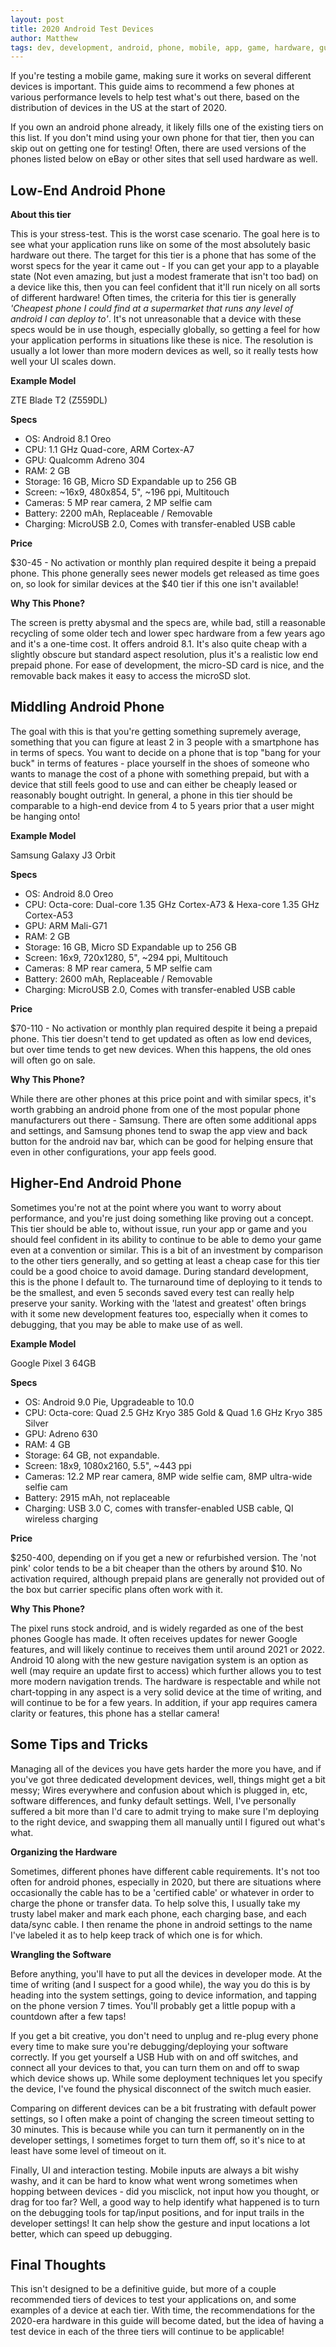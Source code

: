 ```yaml
---
layout: post
title: 2020 Android Test Devices
author: Matthew
tags: dev, development, android, phone, mobile, app, game, hardware, guide, tutorial, loam, post, blog, pixel, google, samsung, zte
---
```


If you're testing a mobile game, making sure it works on several different devices is important. This guide aims to recommend a few phones at various performance levels to help test what's out there, based on the distribution of devices in the US at the start of 2020.

If you own an android phone already, it likely fills one of the existing tiers on this list. If you don't mind using your own phone for that tier, then you can skip out on getting one for testing! Often, there are used versions of the phones listed below on eBay or other sites that sell used hardware as well.  

## Low-End Android Phone
**About this tier**

This is your stress-test. This is the worst case scenario. The goal here is to see what your application runs like on some of the most absolutely basic hardware out there. The target for this tier is a phone that has some of the worst specs for the year it came out - If you can get your app to a playable state (Not even amazing, but just a modest framerate that isn't too bad) on a device like this, then you can feel confident that it'll run nicely on all sorts of different hardware! Often times, the criteria for this tier is generally *'Cheapest phone I could find at a supermarket that runs any level of android I can deploy to'*. It's not unreasonable that a device with these specs would be in use though, especially globally, so getting a feel for how your application performs in situations like these is nice. The resolution is usually a lot lower than more modern devices as well, so it really tests how well your UI scales down.

**Example Model**

ZTE Blade T2 (Z559DL)

**Specs**

- OS: Android 8.1 Oreo
- CPU: 1.1 GHz Quad-core, ARM Cortex-A7
- GPU: Qualcomm Adreno 304
- RAM: 2 GB
- Storage: 16 GB, Micro SD Expandable up to 256 GB
- Screen: \~16x9, 480x854, 5", \~196 ppi, Multitouch
- Cameras: 5 MP rear camera, 2 MP selfie cam
- Battery: 2200 mAh, Replaceable / Removable
- Charging: MicroUSB 2.0, Comes with transfer-enabled USB cable

**Price**

$30-45 - No activation or monthly plan required despite it being a prepaid phone. This phone generally sees newer models get released as time goes on, so look for similar devices at the $40 tier if this one isn't available!

**Why This Phone?**

The screen is pretty abysmal and the specs are, while bad, still a reasonable recycling of some older tech and lower spec hardware from a few years ago and it's a one-time cost. It offers android 8.1. It's also quite cheap with a slightly obscure but standard aspect resolution, plus it's a realistic low end prepaid phone. For ease of development, the micro-SD card is nice, and the removable back makes it easy to access the microSD slot.

## Middling Android Phone

The goal with this is that you're getting something supremely average, something that you can figure at least 2 in 3 people with a smartphone has in terms of specs. You want to decide on a phone that is top "bang for your buck" in terms of features - place yourself in the shoes of someone who wants to manage the cost of a phone with something prepaid, but with a device that still feels good to use and can either be cheaply leased or reasonably bought outright. In general, a phone in this tier should be comparable to a high-end device from 4 to 5 years prior that a user might be hanging onto! 

**Example Model**

Samsung Galaxy J3 Orbit

**Specs**

- OS: Android 8.0 Oreo
- CPU: Octa-core: Dual-core 1.35 GHz Cortex-A73 & Hexa-core 1.35 GHz Cortex-A53
- GPU: ARM Mali-G71 
- RAM: 2 GB
- Storage: 16 GB, Micro SD Expandable up to 256 GB
- Screen: 16x9, 720x1280, 5", \~294 ppi, Multitouch
- Cameras: 8 MP rear camera, 5 MP selfie cam
- Battery: 2600 mAh, Replaceable / Removable
- Charging: MicroUSB 2.0, Comes with transfer-enabled USB cable

**Price**

$70-110 - No activation or monthly plan required despite it being a prepaid phone. This tier doesn't tend to get updated as often as low end devices, but over time tends to get new devices. When this happens, the old ones will often go on sale.

**Why This Phone?**

While there are other phones at this price point and with similar specs, it's worth grabbing an android phone from one of the most popular phone manufacturers out there - Samsung. There are often some additional apps and settings, and Samsung phones tend to swap the app view and back button for the android nav bar, which can be good for helping ensure that even in other configurations, your app feels good.

## Higher-End Android Phone

Sometimes you're not at the point where you want to worry about performance, and you're just doing something like proving out a concept. This tier should be able to, without issue, run your app or game and you should feel confident in its ability to continue to be able to demo your game even at a convention or similar. This is a bit of an investment by comparison to the other tiers generally, and so getting at least a cheap case for this tier could be a good choice to avoid damage. During standard development, this is the phone I default to. The turnaround time of deploying to it tends to be the smallest, and even 5 seconds saved every test can really help preserve your sanity. Working with the 'latest and greatest' often brings with it some new development features too, especially when it comes to debugging, that you may be able to make use of as well.

**Example Model**

Google Pixel 3 64GB

**Specs**

- OS: Android 9.0 Pie, Upgradeable to 10.0
- CPU: Octa-core: Quad 2.5 GHz Kryo 385 Gold & Quad 1.6 GHz Kryo 385 Silver
- GPU: Adreno 630
- RAM: 4 GB
- Storage: 64 GB, not expandable. 
- Screen: 18x9, 1080x2160, 5.5", \~443 ppi
- Cameras: 12.2 MP rear camera, 8MP wide selfie cam, 8MP ultra-wide selfie cam
- Battery: 2915 mAh, not replaceable
- Charging: USB 3.0 C, comes with transfer-enabled USB cable, QI wireless charging

**Price**

$250-400, depending on if you get a new or refurbished version. The 'not pink' color tends to be a bit cheaper than the others by around $10. No activation required, although prepaid plans are generally not provided out of the box but carrier specific plans often work with it.

**Why This Phone?**

The pixel runs stock android, and is widely regarded as one of the best phones Google has made. It often receives updates for newer Google features, and will likely continue to receives them until around 2021 or 2022. Android 10 along with the new gesture navigation system is an option as well (may require an update first to access) which further allows you to test more modern navigation trends. The hardware is respectable and while not chart-topping in any aspect is a very solid device at the time of writing, and will continue to be for a few years. In addition, if your app requires camera clarity or features, this phone has a stellar camera!

## Some Tips and Tricks

Managing all of the devices you have gets harder the more you have, and if you've got three dedicated development devices, well, things might get a bit messy; Wires everywhere and confusion about which is plugged in, etc, software differences, and funky default settings. Well, I've personally suffered a bit more than I'd care to admit trying to make sure I'm deploying to the right device, and swapping them all manually until I figured out what's what. 

**Organizing the Hardware**

Sometimes, different phones have different cable requirements. It's not too often for android phones, especially in 2020, but there are situations where occasionally the cable has to be a 'certified cable' or whatever in order to charge the phone or transfer data. To help solve this, I usually take my trusty label maker and mark each phone, each charging base, and each data/sync cable. I then rename the phone in android settings to the name I've labeled it as to help keep track of which one is for which.

**Wrangling the Software**

Before anything, you'll have to put all the devices in developer mode. At the time of writing (and I suspect for a good while), the way you do this is by heading into the system settings, going to device information, and tapping on the phone version 7 times. You'll probably get a little popup with a countdown after a few taps!

If you get a bit creative, you don't need to unplug and re-plug every phone every time to make sure you're debugging/deploying your software correctly. If you get yourself a USB Hub with on and off switches, and connect all your devices to that, you can turn them on and off to swap which device shows up. While some deployment techniques let you specify the device, I've found the physical disconnect of the switch much easier. 

Comparing on different devices can be a bit frustrating with default power settings, so I often make a point of changing the screen timeout setting to 30 minutes. This is because while you can turn it permanently on in the developer settings, I sometimes forget to turn them off, so it's nice to at least have some level of timeout on it.

Finally, UI and interaction testing. Mobile inputs are always a bit wishy washy, and it can be hard to know what went wrong sometimes when hopping between devices - did you misclick, not input how you thought, or drag for too far? Well, a good way to help identify what happened is to turn on the debugging tools for tap/input positions, and for input trails in the developer settings! It can help show the gesture and input locations a lot better, which can speed up debugging.

## Final Thoughts

This isn't designed to be a definitive guide, but more of a couple recommended tiers of devices to test your applications on, and some examples of a device at each tier. With time, the recommendations for the 2020-era hardware in this guide will become dated, but the idea of having a test device in each of the three tiers will continue to be applicable!